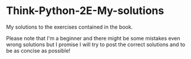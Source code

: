 # Think-Python-2E-My-solutions
My solutions to the exercises contained in the book.

Please note that I'm a beginner and there might be some mistakes even wrong solutions but I promise I will try to post the correct solutions and to be as concise as possible!
